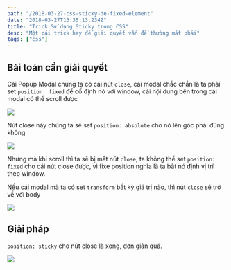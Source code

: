 ```yaml
---
path: "/2018-03-27-css-sticky-de-fixed-element"
date: "2018-03-27T13:35:13.234Z"
title: "Trick Sử dụng Sticky trong CSS"
desc: "Một cái trick hay để giải quyết vấn đề thường mắt phải"
tags: ["css"]
---
```


## Bài toán cần giải quyết

Cái Popup Modal chúng ta có cái nút `close`, cái modal chắc chắn là ta phải set `position: fixed` để cố định nó với window, cái nội dung bên trong cái modal có thể scroll được

![](https://res.cloudinary.com/css-tricks/image/upload/c_scale,w_1000,f_auto,q_auto/v1521121189/modal_unnmdd.png)

Nút close này chúng ta sẽ set `position: absolute` cho nó lên góc phải đúng không

![](https://res.cloudinary.com/css-tricks/image/upload/c_scale,w_1000,f_auto,q_auto/v1521121253/hidden-close-button_p4cj3m.png)

Nhưng mà khi scroll thì ta sẽ bị mất nút `close`, ta không thể set `position: fixed` cho cái nút close được, vì fixe position nghĩa là ta bắt nó định vị trí theo window.

Nếu cái modal mà ta có set `transform` bất kỳ giá trị nào, thì nút `close` sẽ trở về với body

![](https://cdn.css-tricks.com/wp-content/uploads/2018/03/fixed.gif)

## Giải pháp

`position: sticky` cho nút close là xong, đơn giản quá.

![](https://cdn.css-tricks.com/wp-content/uploads/2018/03/sticky-scroll.gif)